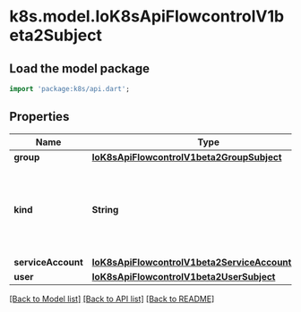 # k8s.model.IoK8sApiFlowcontrolV1beta2Subject

## Load the model package
```dart
import 'package:k8s/api.dart';
```

## Properties
Name | Type | Description | Notes
------------ | ------------- | ------------- | -------------
**group** | [**IoK8sApiFlowcontrolV1beta2GroupSubject**](IoK8sApiFlowcontrolV1beta2GroupSubject.md) |  | [optional] 
**kind** | **String** | `kind` indicates which one of the other fields is non-empty. Required | 
**serviceAccount** | [**IoK8sApiFlowcontrolV1beta2ServiceAccountSubject**](IoK8sApiFlowcontrolV1beta2ServiceAccountSubject.md) |  | [optional] 
**user** | [**IoK8sApiFlowcontrolV1beta2UserSubject**](IoK8sApiFlowcontrolV1beta2UserSubject.md) |  | [optional] 

[[Back to Model list]](../README.md#documentation-for-models) [[Back to API list]](../README.md#documentation-for-api-endpoints) [[Back to README]](../README.md)


